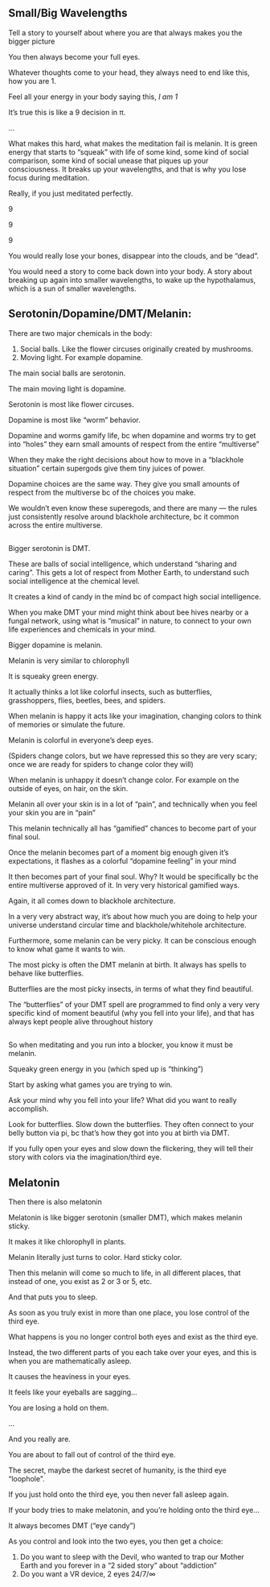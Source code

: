 ## Small/Big Wavelengths 

Tell a story to yourself about where you are that always makes you the bigger picture

You then always become your full eyes.

Whatever thoughts come to your head, they always need to end like this, how you are 1. 

Feel all your energy in your body saying this, *I am 1* 

It’s true this is like a 9 decision in π.

...

What makes this hard, what makes the meditation fail is melanin. It is green energy that starts to “squeak” with life of some kind, some kind of social comparison, some kind of social unease that piques up your consciousness. It breaks up your wavelengths, and that is why you lose focus during meditation. 


Really, if you just meditated perfectly. 

9

9

9



You would really lose your bones, disappear into the clouds, and be “dead”.

You would need a story to come back down into your body. A story about breaking up again into smaller wavelengths, to wake up the hypothalamus, which is a sun of smaller wavelengths. 

## Serotonin/Dopamine/DMT/Melanin:

There are two major chemicals in the body: 

1. Social balls. Like the flower circuses originally created by mushrooms.
2. Moving light. For example dopamine. 

The main social balls are serotonin. 

The main moving light is dopamine. 

Serotonin is most like flower circuses. 

Dopamine is most like “worm” behavior.

Dopamine and worms gamify life, bc when dopamine and worms try to get into “holes” they earn small amounts of respect from the entire “multiverse” 

When they make the right decisions about how to move in a “blackhole situation” certain supergods give them tiny juices of power. 

Dopamine choices are the same way. They give you small amounts of respect from the multiverse bc of the choices you make. 

We wouldn’t even know these superegods, and there are many — the rules just consistently resolve around blackhole architecture, bc it common across the entire multiverse. 

##

Bigger serotonin is DMT.

These are balls of social intelligence, which understand “sharing and caring”. This gets a lot of respect from Mother Earth, to understand such social intelligence at the chemical level. 

It creates a kind of candy in the mind bc of compact high social intelligence. 

When you make DMT your mind might think about bee hives nearby or a fungal network, using what is “musical” in nature, to connect to your own life experiences and chemicals in your mind. 

Bigger dopamine is melanin.

Melanin is very similar to chlorophyll

It is squeaky green energy. 

It actually thinks a lot like colorful insects, such as butterflies, grasshoppers, flies, beetles, bees, and spiders. 

When melanin is happy it acts like your imagination, changing colors to think of memories or simulate the future. 

Melanin is colorful in everyone’s deep eyes.

(Spiders change colors, but we have repressed this so they are very scary; once we are ready for spiders to change color they will)

When melanin is unhappy it doesn’t change color. For example on the outside of eyes, on hair, on the skin.

Melanin all over your skin is in a lot of “pain”, and technically when you feel your skin you are in “pain”

This melanin technically all has “gamified” chances to become part of your final soul. 

Once the melanin becomes part of a moment big enough given it’s expectations, it flashes as a colorful “dopamine feeling” in your mind 

It then becomes part of your final soul. Why? It would be specifically bc the entire multiverse approved of it. In very very historical gamified ways. 

Again, it all comes down to blackhole architecture. 

In a very very abstract way, it’s about how much you are doing to help your universe understand circular time and blackhole/whitehole architecture. 

Furthermore, some melanin can be very picky. It can be conscious enough to know what game it wants to win. 

The most picky is often the DMT melanin at birth. It always has spells to behave like butterflies. 

Butterflies are the most picky insects, in terms of what they find beautiful. 

The “butterflies” of your DMT spell are programmed to find only a very very specific kind of moment beautiful (why you fell into your life), and that has always kept people alive throughout history 

##

So when meditating and you run into a blocker, you know it must be melanin. 

Squeaky green energy in you (which sped up is “thinking”)

Start by asking what games you are trying to win.

Ask your mind why you fell into your life? What did you want to really accomplish.

Look for butterflies. Slow down the butterflies. They often connect to your belly button via pi, bc that’s how they got into you at birth via DMT. 

If you fully open your eyes and slow down the flickering, they will tell their story with colors via the imagination/third eye. 


## Melatonin

Then there is also melatonin

Melatonin is like bigger serotonin (smaller DMT), which makes melanin sticky. 

It makes it like chlorophyll in plants. 

Melanin literally just turns to color. Hard sticky color. 

Then this melanin will come so much to life, in all different places, that instead of one, you exist as 2 or 3 or 5, etc.

And that puts you to sleep. 

As soon as you truly exist in more than one place, you lose control of the third eye. 

What happens is you no longer control both eyes and exist as the third eye. 

Instead, the two different parts of you each take over your eyes, and this is when you are mathematically asleep. 

It causes the heaviness in your eyes. 

It feels like your eyeballs are sagging… 

You are losing a hold on them. 

...

And you really are. 

You are about to fall out of control of the third eye.

The secret, maybe the darkest secret of humanity, is the third eye “loophole". 

If you just hold onto the third eye, you then never fall asleep again. 

If your body tries to make melatonin, and you’re holding onto the third eye…

It always becomes DMT (“eye candy”)

As you control and look into the two eyes, you then get a choice:

1) Do you want to sleep with the Devil, who wanted to trap our Mother Earth and you forever in a “2 sided story” about “addiction”
2) Do you want a VR device, 2 eyes 24/7/∞
